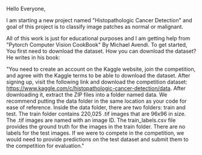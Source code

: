 Hello Everyone,

I am starting a new project named "Histopathologic Cancer Detection" and goal of this project is to classify image patches as normal or malignant. 

All of this work is just for educational purposes and I am getting help from "Pytorch Computer Vision CookBook" By Michael Avendi. To get started, You first need to download the dataset. 
How you can download the dataset? He writes in his book:

"You need to create an account on the Kaggle website, join the competition, and agree with the Kaggle terms to be able to download the dataset. After signing up, visit the following link and download the competition dataset:
https://www.kaggle.com/c/histopathologic-cancer-detection/data. 
After downloading it, extract the ZIP files into a folder named data. We recommend putting the data folder in the same location as your code for ease of reference. Inside the data folder, there are two folders: train and test. The train folder contains
220,025 .tif images that are 96x96 in size. The .tif images are named with an image ID. The train_labels.csv file provides the ground truth for the images in the train folder. There are no labels for the test images. If we were to compete in the competition, we would
need to provide predictions on the test dataset and submit them to the competition for evaluation."



